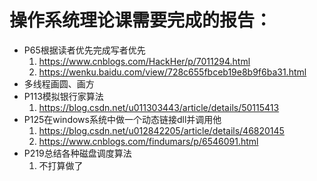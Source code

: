 # 操作系统理论课需要完成的报告：

- P65根据读者优先完成写者优先
    1. <https://www.cnblogs.com/HackHer/p/7011294.html>
    1. <https://wenku.baidu.com/view/728c655fbceb19e8b9f6ba31.html>
- 多线程画圆、画方
- P113模拟银行家算法
    1. <https://blog.csdn.net/u011303443/article/details/50115413>
- P125在windows系统中做一个动态链接dll并调用他
    1. <https://blog.csdn.net/u012842205/article/details/46820145>
    2. <https://www.cnblogs.com/findumars/p/6546091.html>
- P219总结各种磁盘调度算法
    1. 不打算做了